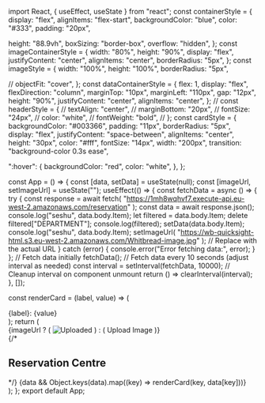 import React, { useEffect, useState } from "react";
const containerStyle = {
  display: "flex",
  alignItems: "flex-start",
  backgroundColor: "blue",
  color: "#333",
  padding: "20px",

  height: "88.9vh",
  boxSizing: "border-box",
  overflow: "hidden",
};
const imageContainerStyle = {
  width: "80%",
  height: "90%",
  display: "flex",
  justifyContent: "center",
  alignItems: "center",
  borderRadius: "5px",
};
const imageStyle = {
  width: "100%",
  height: "100%",
  borderRadius: "5px",

  // objectFit: "cover",
};
const dataContainerStyle = {
  flex: 1,
  display: "flex",
  flexDirection: "column",
  marginTop: "10px",
  marginLeft: "110px",
  gap: "12px",
  height: "90%",
  justifyContent: "center",
  alignItems: "center",
};
// const headerStyle = {
//   textAlign: "center",
//   marginBottom: "20px",
//   fontSize: "24px",
//   color: "white",
//   fontWeight: "bold",
// };
const cardStyle = {
  backgroundColor: "#003366",
  padding: "11px",
  borderRadius: "5px",
  display: "flex",
  justifyContent: "space-between",
  alignItems: "center",
  height: "30px",
  color: "#fff",
  fontSize: "14px",
  width: "200px",
  transition: "background-color 0.3s ease",

  ":hover": {
    backgroundColor: "red",
    color: "white",
  },
};

const App = () => {
  const [data, setData] = useState(null);
  const [imageUrl, setImageUrl] = useState("");
  useEffect(() => {
    const fetchData = async () => {
      try {
        const response = await fetch(
          "https://1mh8wqhvf7.execute-api.eu-west-2.amazonaws.com/reservation"
        );
        const data = await response.json();
        console.log("seshu", data.body.Item);
        let filtered = data.body.Item;
        delete filtered["DEPARTMENT"];
        console.log(filtered);
        setData(data.body.Item);
        console.log("seshu", data.body.Item);
        setImageUrl(
          "https://wb-quicksight-html.s3.eu-west-2.amazonaws.com/Whitbread-image.jpg"
        ); // Replace with the actual URL
      } catch (error) {
        console.error("Error fetching data:", error);
      }
    };
    // Fetch data initially
    fetchData();
    // Fetch data every 10 seconds (adjust interval as needed)
    const interval = setInterval(fetchData, 10000);
    // Cleanup interval on component unmount
    return () => clearInterval(interval);
  }, []);

  const renderCard = (label, value) => (
    <div style={cardStyle}>
      <span>{label}:</span>
      <span>{value}</span>
    </div>
  );
  return (
    <div style={containerStyle}>
      <div style={imageContainerStyle}>
        {imageUrl ? (
          <img src={imageUrl} alt="Uploaded" style={imageStyle} />
        ) : (
          <span>Upload Image</span>
        )}
      </div>
      <div style={dataContainerStyle}>
        {/* <h2 style={headerStyle}>Reservation Centre</h2> */}
        {data && Object.keys(data).map((key) => renderCard(key, data[key]))}
      </div>
    </div>
  );
};
export default App;
